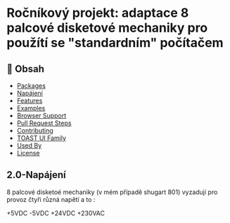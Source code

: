 # Ročníkový projekt: adaptace 8 palcové disketové mechaniky pro použítí se "standardním" počítačem




## 🚩 Obsah

- [Packages](#-packages)
- [Napájení](#-2.0-Napájení)
- [Features](#-features)
- [Examples](#-examples)
- [Browser Support](#-browser-support)
- [Pull Request Steps](#-pull-request-steps)
- [Contributing](#-contributing)
- [TOAST UI Family](#-toast-ui-family)
- [Used By](#-used-by)
- [License](#-license)



## 2.0-Napájení

8 palcové disketoé mechaniky (v mém případě shugart 801) vyzadují pro provoz čtyři různá napětí
a to :

+5VDC
-5VDC
+24VDC
+230VAC

